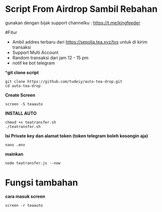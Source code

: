 # Script From Airdrop Sambil Rebahan
gunakan dengan bijak
support channelku : https://t.me/kingfeeder

#Fitur
- Ambil addres terbaru dari https://sepolia.tea.xyz/txs untuk di kirim transaksi
- Support Multi Account
- Random transaksi dari jam 12 - 15 pm
- notif ke bot telegram

***git clone script**
```
git clone https://github.com/tudeiy/auto-tea-drop.git
cd auto-tea-drop
```
**Create Screen**
```
screen -S teaauto
```
**INSTALL AUTO**
```
chmod +x teatransfer.sh
./teatransfer.sh
```
**Isi Private key dan alamat token (token telegram boleh kosongin aja)**
```
nano .env
```
**mainkan**
```
node teatransfer.js --now
```
# Fungsi tambahan 
**cara masuk screen**
```
screen -r teaauto
```

